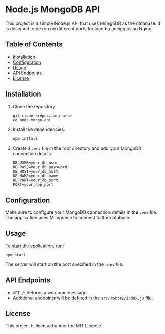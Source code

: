# Node.js MongoDB API

This project is a simple Node.js API that uses MongoDB as the database. It is designed to be run on different ports for load balancing using Nginx.

## Table of Contents

- [Installation](#installation)
- [Configuration](#configuration)
- [Usage](#usage)
- [API Endpoints](#api-endpoints)
- [License](#license)

## Installation

1. Clone the repository:
   ```
   git clone <repository-url>
   cd node-mongo-api
   ```

2. Install the dependencies:
   ```
   npm install
   ```

3. Create a `.env` file in the root directory and add your MongoDB connection details:
   ```
   DB_USER=your_db_user
   DB_PASS=your_db_password
   DB_HOST=your_db_host
   DB_NAME=your_db_name
   DB_PORT=your_db_port
   PORT=your_app_port
   ```

## Configuration

Make sure to configure your MongoDB connection details in the `.env` file. The application uses Mongoose to connect to the database.

## Usage

To start the application, run:
```
npm start
```

The server will start on the port specified in the `.env` file.

## API Endpoints

- `GET /`: Returns a welcome message.
- Additional endpoints will be defined in the `src/routes/index.js` file.

## License

This project is licensed under the MIT License.